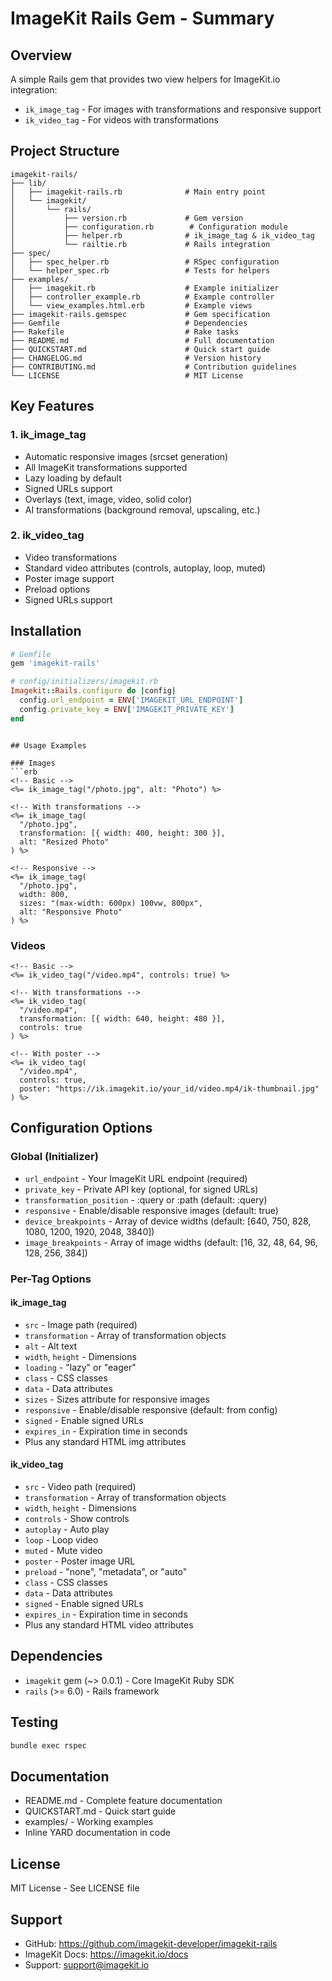 # ImageKit Rails Gem - Summary

## Overview
A simple Rails gem that provides two view helpers for ImageKit.io integration:
- `ik_image_tag` - For images with transformations and responsive support
- `ik_video_tag` - For videos with transformations

## Project Structure

```
imagekit-rails/
├── lib/
│   ├── imagekit-rails.rb              # Main entry point
│   └── imagekit/
│       └── rails/
│           ├── version.rb             # Gem version
│           ├── configuration.rb        # Configuration module
│           ├── helper.rb              # ik_image_tag & ik_video_tag
│           └── railtie.rb             # Rails integration
├── spec/
│   ├── spec_helper.rb                 # RSpec configuration
│   └── helper_spec.rb                 # Tests for helpers
├── examples/
│   ├── imagekit.rb                    # Example initializer
│   ├── controller_example.rb          # Example controller
│   └── view_examples.html.erb         # Example views
├── imagekit-rails.gemspec             # Gem specification
├── Gemfile                            # Dependencies
├── Rakefile                           # Rake tasks
├── README.md                          # Full documentation
├── QUICKSTART.md                      # Quick start guide
├── CHANGELOG.md                       # Version history
├── CONTRIBUTING.md                    # Contribution guidelines
└── LICENSE                            # MIT License
```

## Key Features

### 1. ik_image_tag
- Automatic responsive images (srcset generation)
- All ImageKit transformations supported
- Lazy loading by default
- Signed URLs support
- Overlays (text, image, video, solid color)
- AI transformations (background removal, upscaling, etc.)

### 2. ik_video_tag
- Video transformations
- Standard video attributes (controls, autoplay, loop, muted)
- Poster image support
- Preload options
- Signed URLs support

## Installation

```ruby
# Gemfile
gem 'imagekit-rails'
```

```ruby
# config/initializers/imagekit.rb
Imagekit::Rails.configure do |config|
  config.url_endpoint = ENV['IMAGEKIT_URL_ENDPOINT']
  config.private_key = ENV['IMAGEKIT_PRIVATE_KEY']
end
```
```

## Usage Examples

### Images
```erb
<!-- Basic -->
<%= ik_image_tag("/photo.jpg", alt: "Photo") %>

<!-- With transformations -->
<%= ik_image_tag(
  "/photo.jpg",
  transformation: [{ width: 400, height: 300 }],
  alt: "Resized Photo"
) %>

<!-- Responsive -->
<%= ik_image_tag(
  "/photo.jpg",
  width: 800,
  sizes: "(max-width: 600px) 100vw, 800px",
  alt: "Responsive Photo"
) %>
```

### Videos
```erb
<!-- Basic -->
<%= ik_video_tag("/video.mp4", controls: true) %>

<!-- With transformations -->
<%= ik_video_tag(
  "/video.mp4",
  transformation: [{ width: 640, height: 480 }],
  controls: true
) %>

<!-- With poster -->
<%= ik_video_tag(
  "/video.mp4",
  controls: true,
  poster: "https://ik.imagekit.io/your_id/video.mp4/ik-thumbnail.jpg"
) %>
```

## Configuration Options

### Global (Initializer)
- `url_endpoint` - Your ImageKit URL endpoint (required)
- `private_key` - Private API key (optional, for signed URLs)
- `transformation_position` - :query or :path (default: :query)
- `responsive` - Enable/disable responsive images (default: true)
- `device_breakpoints` - Array of device widths (default: [640, 750, 828, 1080, 1200, 1920, 2048, 3840])
- `image_breakpoints` - Array of image widths (default: [16, 32, 48, 64, 96, 128, 256, 384])

### Per-Tag Options

#### ik_image_tag
- `src` - Image path (required)
- `transformation` - Array of transformation objects
- `alt` - Alt text
- `width`, `height` - Dimensions
- `loading` - "lazy" or "eager"
- `class` - CSS classes
- `data` - Data attributes
- `sizes` - Sizes attribute for responsive images
- `responsive` - Enable/disable responsive (default: from config)
- `signed` - Enable signed URLs
- `expires_in` - Expiration time in seconds
- Plus any standard HTML img attributes

#### ik_video_tag
- `src` - Video path (required)
- `transformation` - Array of transformation objects
- `width`, `height` - Dimensions
- `controls` - Show controls
- `autoplay` - Auto play
- `loop` - Loop video
- `muted` - Mute video
- `poster` - Poster image URL
- `preload` - "none", "metadata", or "auto"
- `class` - CSS classes
- `data` - Data attributes
- `signed` - Enable signed URLs
- `expires_in` - Expiration time in seconds
- Plus any standard HTML video attributes

## Dependencies

- `imagekit` gem (~> 0.0.1) - Core ImageKit Ruby SDK
- `rails` (>= 6.0) - Rails framework

## Testing

```bash
bundle exec rspec
```

## Documentation

- README.md - Complete feature documentation
- QUICKSTART.md - Quick start guide
- examples/ - Working examples
- Inline YARD documentation in code

## License

MIT License - See LICENSE file

## Support

- GitHub: https://github.com/imagekit-developer/imagekit-rails
- ImageKit Docs: https://imagekit.io/docs
- Support: support@imagekit.io
